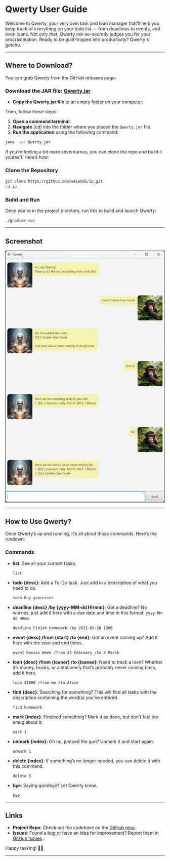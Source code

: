 # Qwerty User Guide

Welcome to Qwerty, your very own task and loan manager that’ll help you keep track of everything on your todo list — from deadlines to events, and even loans. Not only that, Qwerty not-so-secretly judges you for your procrastination. Ready to be guilt-tripped into productivity? Qwerty's gotchu.

---

## Where to Download?

You can grab Qwerty from the GitHub releases page:

### Download the JAR file: [Qwerty.jar](https://github.com/weien02/ip/releases)
  - **Copy the Qwerty.jar file** to an empty folder on your computer.

Then, follow these steps:

1. **Open a command terminal**.
2. **Navigate** (cd) into the folder where you placed the `Qwerty.jar` file.
3. **Run the application** using the following command:

```bash
java -jar Qwerty.jar
```

If you’re feeling a bit more adventurous, you can clone the repo and build it yourself. Here’s how:

### Clone the Repository

```bash
git clone https://github.com/weien02/ip.git
cd ip
```

### Build and Run

Once you're in the project directory, run this to build and launch Qwerty:

```bash
./gradlew run
```

---
## Screenshot
![Qwerty UI](Ui.png)

---

## How to Use Qwerty?

Once Qwerty’s up and running, it’s all about those commands. Here’s the rundown:

### Commands

- **list**: See all your current tasks.

  ```text
  list
  ```

- **todo {desc}**: Add a To-Do task. Just add in a description of what you need to do.

  ```text
  todo Buy groceries
  ```

- **deadline {desc} /by {yyyy-MM-dd HHmm}**: Got a deadline? No worries, just add it here with a due date and time in this format: `yyyy-MM-dd HHmm`.

  ```text
  deadline Finish homework /by 2025-02-20 1800
  ```

- **event {desc} /from {start} /to {end}**: Got an event coming up? Add it here with the start and end times.

  ```text
  event Recess Week /from 22 February /to 2 March
  ```

- **loan {desc} /from {loaner} /to {loanee}**: Need to track a loan? Whether it’s money, books, or a stationery that’s probably never coming back, add it here.

  ```text
  loan $1000 /from me /to Alice
  ```

- **find {desc}**: Searching for something? This will find all tasks with the description containing the word(s) you’ve entered.

  ```text
  find homework
  ```

- **mark {index}**: Finished something? Mark it as done, but don't feel too smug about it.

  ```text
  mark 1
  ```

- **unmark {index}**: Oh no, jumped the gun? Unmark it and start again.

  ```text
  unmark 1
  ```

- **delete {index}**: If something’s no longer needed, you can delete it with this command.

  ```text
  delete 3
  ```

- **bye**: Saying goodbye? Let Qwerty know.

  ```text
  bye
  ```

---

## Links

- **Project Repo**: Check out the codebase on the [GitHub repo](https://github.com/weien02/ip).
- **Issues**: Found a bug or have an idea for improvement? Report them in [GitHub Issues](https://github.com/weien02/ip/issues).

Happy tasking! 🤖✨

---
